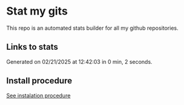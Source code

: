 # Stat my gits

This repo is an automated stats builder for all my github repositories.

## Links to stats


Generated on 02/21/2025 at 12:42:03 in 0 min, 2 seconds.

## Install procedure

[See instalation procedure](./src/install.md)
